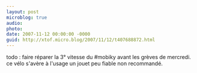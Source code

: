 ```yaml
---
layout: post
microblog: true
audio: 
photo: 
date: 2007-11-12 00:00:00 -0000
guid: http://xtof.micro.blog/2007/11/12/t407688872.html
---
```

todo : faire réparer la 3° vitesse du #mobiky avant les grèves de mercredi. ce vélo s'avère à l'usage un jouet peu fiable non recommandé.
